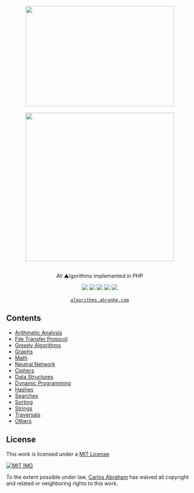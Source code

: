 <div align="center">
	<img width="400" height="270" src="http://konpa.github.io/devicon/devicon.git/icons/php/php-original.svg">
	<br>
	<br>
	<img src="https://cdn.abranhe.com/projects/algorithms/algorithms.svg" width="400px">
  <br>
	<br>
  <p>All ▲lgorithms implemented in PHP</p>
	<a href="https://algorithms.abranhe.com"><img src="https://img.shields.io/badge/All-%E2%96%B2llgorithms-700606.svg"></a>
	<a href="https://github.com/abranhe/algorithms/blob/master/LICENSE"><img src="https://img.shields.io/github/license/abranhe/algorithms.svg" /></a>
	<a href="https://cash.me/$abranhe"><img src="https://cdn.abraham.gq/badges/cash-me.svg"></a>
	<a href="https://www.patreon.com/abranhe"><img src="https://cdn.abraham.gq/badges/patreon.svg" /></a>
	<a href="https://paypal.me/abranhe/10"><img src="https://cdn.abraham.gq/badges/paypal.svg" /></a>
	<br>
	<br>
	<a href="https://algorithms.abranhe.com"><code>algorithms.abranhe.com</code></a>
</div>


## Contents

- [Arithmetic Analysis](arithmetic-analysis)
- [File Transfer Protocol](file-transfer-protocol)
- [Greedy Algorithms](greedy-algorithms)
- [Graphs](graphs)
- [Math](math)
- [Neutral Network](neutral-network)
- [Ciphers](ciphers)
- [Data Structures](data-structures)
- [Dynamic Programming](dynamic-programming)
- [Hashes](hashes)
- [Searches](searches)
- [Sorting](sorting)
- [Strings](strings)
- [Traversals](traversals)
- [Others](others)

## License

This work is licensed under a [MIT License](https://github.com/abranhe/algorithms/blob/master/LICENSE)

[![MIT IMG][mit-license]]((https://github.com/abranhe/algorithms/blob/master/LICENSE))

To the extent possible under law, [Carlos Abraham](https://go.abranhe.com/github) has waived all copyright and related or neighboring rights to this work.


[mit-license]: https://cdn.abraham.gq/projects/algorithms/mit-license.png
